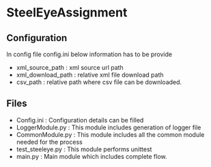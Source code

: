 # SteelEyeAssignment

## Configuration 
In config file config.ini below information has to be provide
- xml_source_path : xml source url path
- xml_download_path : relative xml file download path
- csv_path : relative path where csv file can be downloaded.

## Files
- Config.ini : Configuration details can be filled
- LoggerModule.py : This module includes generation of logger file
- CommonModule.py : This module includes all the common module needed for the process
- test_steeleye.py : This module performs unittest
- main.py : Main module which includes complete flow.
